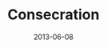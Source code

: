 ---
layout: message
category: message
series: "GoodSex"
title: "Consecration"
date: 2013-06-08
message_id: 790
---